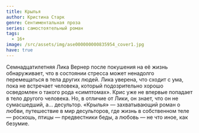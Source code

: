```yaml
---
title: Крылья
author: Кристина Старк
genre: Сентиментальная проза
series: самостоятельный роман
tags:
  - 16+
image: /src/assets/img/ase000000000835954_cover1.jpg
have: true
---
```

Семнадцатилетняя Лика Вернер после покушения на её жизнь обнаруживает, что в состоянии стресса может ненадолго перемещаться в тела других людей. Лика уверена, что сходит с ума, пока не встречает человека, который подозрительно хорошо осведомлен о такого рода «симптомах». Крис уже не впервые попадает в тело другого человека. Но, в отличие от Лики, он знает, что он не сумасшедший, а… десультор. «Крылья» — захватывающий роман о любви, путешествие в мир десульторов, где жизнь в собственном теле — роскошь, птицы — предвестники беды, а любовь — не что иное, как безумие.
